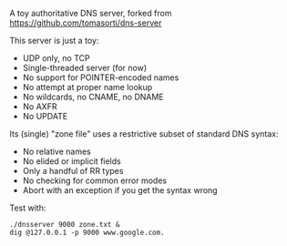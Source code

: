 A toy authoritative DNS server, forked from https://github.com/tomasorti/dns-server

This server is just a toy:

* UDP only, no TCP
* Single-threaded server (for now)
* No support for POINTER-encoded names
* No attempt at proper name lookup
* No wildcards, no CNAME, no DNAME
* No AXFR
* No UPDATE

Its (single) "zone file" uses a restrictive subset of standard DNS syntax:

* No relative names
* No elided or implicit fields
* Only a handful of RR types
* No checking for common error modes
* Abort with an exception if you get the syntax wrong

Test with:

    ./dnsserver 9000 zone.txt &
    dig @127.0.0.1 -p 9000 www.google.com.
